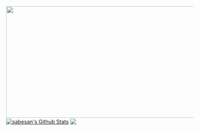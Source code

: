 <div align="center">
  <img src="https://media.giphy.com/media/dWesBcTLavkZuG35MI/giphy.gif" width="600" height="300"/>
</div>
<a href="https://github.com/sabesansathananthan">
<img align="center" alt="sabesan's Github Stats" src="https://github-readme-stats.codestackr.vercel.app/api?username=sabesansathananthan&show_icons=true&hide_border=true&count_private=true&include_all_commits=true&theme=radical" /></a>

<a href="https://github.com/sabesansathananthan">
  <img align="center" src="https://github-readme-stats.anuraghazra1.vercel.app/api/top-langs/?username=sabesansathananthan&layout=compact&theme=radical" />
</a>

